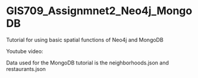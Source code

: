 # GIS709_Assignmnet2_Neo4j_MongoDB
Tutorial for using basic spatial functions of Neo4j and MongoDB

Youtube video:

Data used for the MongoDB tutorial is the neighborhoods.json and restaurants.json
